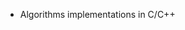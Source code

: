 - Algorithms implementations in C/C++



<!---
ErenErdogan46/ErenErdogan46 is a ✨ special ✨ repository because its `README.md` (this file) appears on your GitHub profile.
You can click the Preview link to take a look at your changes.
--->

